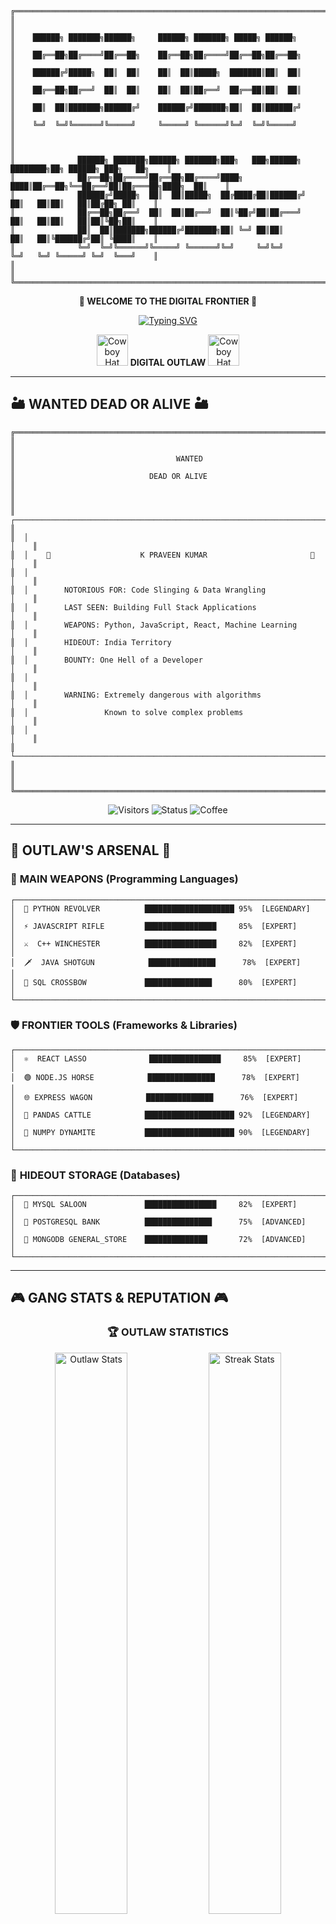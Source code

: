```
╔══════════════════════════════════════════════════════════════════════════════════════════╗
║                                                                                          ║
║    ██████╗ ███████╗██████╗     ██████╗ ███████╗ █████╗ ██████╗                         ║
║    ██╔══██╗██╔════╝██╔══██╗    ██╔══██╗██╔════╝██╔══██╗██╔══██╗                        ║
║    ██████╔╝█████╗  ██║  ██║    ██║  ██║█████╗  ███████║██║  ██║                        ║
║    ██╔══██╗██╔══╝  ██║  ██║    ██║  ██║██╔══╝  ██╔══██║██║  ██║                        ║
║    ██║  ██║███████╗██████╔╝    ██████╔╝███████╗██║  ██║██████╔╝                        ║
║    ╚═╝  ╚═╝╚══════╝╚═════╝     ╚═════╝ ╚══════╝╚═╝  ╚═╝╚═════╝                         ║
║                                                                                          ║
║              ██████╗ ███████╗██████╗ ███████╗███╗   ███╗██████╗ ████████╗██╗ ██████╗ ███╗   ██╗    ║
║              ██╔══██╗██╔════╝██╔══██╗██╔════╝████╗ ████║██╔══██╗╚══██╔══╝██║██╔═══██╗████╗  ██║    ║
║              ██████╔╝█████╗  ██║  ██║█████╗  ██╔████╔██║██████╔╝   ██║   ██║██║   ██║██╔██╗ ██║    ║
║              ██╔══██╗██╔══╝  ██║  ██║██╔══╝  ██║╚██╔╝██║██╔═══╝    ██║   ██║██║   ██║██║╚██╗██║    ║
║              ██║  ██║███████╗██████╔╝███████╗██║ ╚═╝ ██║██║        ██║   ██║╚██████╔╝██║ ╚████║    ║
║              ╚═╝  ╚═╝╚══════╝╚═════╝ ╚══════╝╚═╝     ╚═╝╚═╝        ╚═╝   ╚═╝ ╚═════╝ ╚═╝  ╚═══╝    ║
║                                                                                          ║
╚══════════════════════════════════════════════════════════════════════════════════════════╝
```

<div align="center">

**🤠 WELCOME TO THE DIGITAL FRONTIER 🤠**

[![Typing SVG](https://readme-typing-svg.herokuapp.com?font=Courier+New&weight=700&size=22&duration=4000&pause=1500&color=D2691E&center=true&vCenter=true&multiline=true&width=800&height=100&lines=Howdy%2C+Partner!+I'm+K+Praveen+Kumar;Code+Slinger+%7C+Data+Wrangler+%7C+Bug+Hunter;Riding+the+Digital+Frontier...;There's+Always+Another+Algorithm+to+Tame)](https://git.io/typing-svg)

<img src="https://user-images.githubusercontent.com/74038190/213844263-a8897a51-32f4-4b3b-b5c2-e1528b89f6f3.png" width="50px" alt="Cowboy Hat"/> **DIGITAL OUTLAW** <img src="https://user-images.githubusercontent.com/74038190/213844263-a8897a51-32f4-4b3b-b5c2-e1528b89f6f3.png" width="50px" alt="Cowboy Hat"/>

</div>

---

## 🏜️ **WANTED DEAD OR ALIVE** 🏜️

```
╔═══════════════════════════════════════════════════════════════════════════════════╗
║                                                                                   ║
║                                    WANTED                                         ║
║                              DEAD OR ALIVE                                       ║
║                                                                                   ║
║  ┌─────────────────────────────────────────────────────────────────────────┐    ║
║  │                                                                         │    ║
║  │    🤠                    K PRAVEEN KUMAR                       🤠       │    ║
║  │                                                                         │    ║
║  │        NOTORIOUS FOR: Code Slinging & Data Wrangling                    │    ║
║  │        LAST SEEN: Building Full Stack Applications                      │    ║
║  │        WEAPONS: Python, JavaScript, React, Machine Learning             │    ║
║  │        HIDEOUT: India Territory                                         │    ║
║  │        BOUNTY: One Hell of a Developer                                  │    ║
║  │                                                                         │    ║
║  │        WARNING: Extremely dangerous with algorithms                     │    ║
║  │                 Known to solve complex problems                         │    ║
║  │                                                                         │    ║
║  └─────────────────────────────────────────────────────────────────────────┘    ║
║                                                                                   ║
╚═══════════════════════════════════════════════════════════════════════════════════╝
```

<div align="center">

![Visitors](https://komarev.com/ghpvc/?username=your-username&style=flat-square&color=8B4513&label=BOUNTY+HUNTERS+TRACKING)
![Status](https://img.shields.io/badge/STATUS-CODING_ON_THE_RANGE-228B22?style=flat-square&logo=campfire)
![Coffee](https://img.shields.io/badge/FUEL-COFFEE_%26_WHISKEY-8B4513?style=flat-square&logo=coffee)

</div>

---

## 🎯 **OUTLAW'S ARSENAL** 🎯

### 🔫 **MAIN WEAPONS** (Programming Languages)
```
┌─────────────────────────────────────────────────────────────────────────────┐
│  🐍 PYTHON REVOLVER          ████████████████████ 95%  [LEGENDARY]         │
│  ⚡ JAVASCRIPT RIFLE         ████████████████     85%  [EXPERT]           │
│  ⚔️  C++ WINCHESTER          ████████████████     82%  [EXPERT]           │
│  🗡️  JAVA SHOTGUN            ███████████████      78%  [EXPERT]           │
│  🏹 SQL CROSSBOW             ███████████████      80%  [EXPERT]           │
└─────────────────────────────────────────────────────────────────────────────┘
```

### 🛡️ **FRONTIER TOOLS** (Frameworks & Libraries)
```
┌─────────────────────────────────────────────────────────────────────────────┐
│  ⚛️  REACT LASSO              ████████████████     85%  [EXPERT]           │
│  🟢 NODE.JS HORSE            ███████████████      78%  [EXPERT]           │
│  🌐 EXPRESS WAGON            ███████████████      76%  [EXPERT]           │
│  🐼 PANDAS CATTLE            ████████████████████ 92%  [LEGENDARY]        │
│  🔢 NUMPY DYNAMITE           ████████████████████ 90%  [LEGENDARY]        │
└─────────────────────────────────────────────────────────────────────────────┘
```

### 🏰 **HIDEOUT STORAGE** (Databases)
```
┌─────────────────────────────────────────────────────────────────────────────┐
│  🐬 MYSQL SALOON             ████████████████     82%  [EXPERT]           │
│  🐘 POSTGRESQL BANK          ███████████████      75%  [ADVANCED]         │
│  🍃 MONGODB GENERAL_STORE    ██████████████       72%  [ADVANCED]         │
└─────────────────────────────────────────────────────────────────────────────┘
```

---

## 🎮 **GANG STATS & REPUTATION** 🎮

<div align="center">

### 🏆 **OUTLAW STATISTICS**

<img width="48%" src="https://github-readme-stats.vercel.app/api?username=your-username&show_icons=true&theme=gruvbox&hide_border=true&bg_color=2F1B14&title_color=D2691E&text_color=F5DEB3&icon_color=8B4513" alt="Outlaw Stats"/>

<img width="48%" src="https://github-readme-streak-stats.herokuapp.com/?user=your-username&theme=gruvbox&hide_border=true&background=2F1B14&stroke=D2691E&ring=8B4513&fire=FF4500" alt="Streak Stats"/>

### 🎯 **MOST WANTED SKILLS**

<img width="60%" src="https://github-readme-stats.vercel.app/api/top-langs/?username=your-username&layout=compact&theme=gruvbox&hide_border=true&bg_color=2F1B14&title_color=D2691E&text_color=F5DEB3" alt="Top Languages"/>

</div>

---

## 🏕️ **CURRENT BOUNTIES** (Active Projects)

```
════════════════════════════════════════════════════════════════════════════════
                            📜 BOUNTY BOARD 📜
════════════════════════════════════════════════════════════════════════════════

🎯 HIGH PRIORITY BOUNTIES:
────────────────────────────────────────────────────────────────────────────────
[$$$] AI Data Rustling Operation           Status: [████████░░] 80% Complete
      Gang: Python Bandits, TensorFlow Tribe
      Last Seen: Training machine learning models in the digital desert
      
[$$$] Full Stack Cattle Drive              Status: [██████░░░░] 60% Complete  
      Gang: React Rangers, Node.js Nomads
      Last Seen: Building scalable web applications across the frontier
      
[$$$] Big Data Gold Rush                   Status: [███████░░░] 70% Complete
      Gang: Apache Spark Outlaws, Pandas Posse  
      Last Seen: Mining insights from massive datasets
      
[$] Portfolio Saloon Construction         Status: [██████████] 100% Complete
    Gang: Frontend Gunslingers
    Last Seen: Showcasing skills in the digital town square

════════════════════════════════════════════════════════════════════════════════
```

---

## 🏆 **ACHIEVEMENTS UNLOCKED** 🏆

<div align="center">

```
╔═══════════════════════════════════════════════════════════════════════════════╗
║                           🏅 LEGENDARY ACHIEVEMENTS 🏅                        ║
║═══════════════════════════════════════════════════════════════════════════════║
║                                                                               ║
║  🤠 CODE SLINGER           ████████████████████ Mastered                     ║
║  🎯 BUG HUNTER             ████████████████████ Legendary                    ║
║  🏇 ALGORITHM WRANGLER     ███████████████████░ Expert                       ║
║  🔫 FULL STACK GUNSLINGER ████████████████████ Mastered                     ║
║  📊 DATA SHERIFF           ████████████████████ Legendary                    ║
║  🎲 PROBLEM SOLVER         ███████████████████░ Expert                       ║
║  ☕ COFFEE CONNOISSEUR     ████████████████████ Maxed Out                    ║
║                                                                               ║
╚═══════════════════════════════════════════════════════════════════════════════╝
```

<img src="https://github-profile-trophy.vercel.app/?username=your-username&theme=gruvbox&no-frame=true&no-bg=true&margin-w=4&column=7" alt="Trophy Case"/>

</div>

---

## 🗺️ **TERRITORY MAP** (Contribution Activity)

<div align="center">

```
                        🏜️ THE DIGITAL FRONTIER 🏜️
    
    N ↑
      │   🌵                🏔️             🌵        🏕️
   W ─┼─ E      🐎     🌵      🌄    🌵           🔥
      │            🌵              🏔️                🌵
    S ↓    🤠                 🏜️              🌵
    
    Legend: 🌵 Code Commits  🏔️ Major Projects  🔥 Hot Streaks  🐎 Daily Rides
```

![Activity Graph](https://github-readme-activity-graph.vercel.app/graph?username=your-username&bg_color=2F1B14&color=D2691E&line=8B4513&point=FF4500&area=true&hide_border=true)

</div>

---

## 📰 **DAILY FRONTIER GAZETTE** 📰

```
╔══════════════════════════════════════════════════════════════════════════════╗
║                          THE DIGITAL FRONTIER TIMES                         ║
║                              Est. 2025                                      ║
║══════════════════════════════════════════════════════════════════════════════║
║                                                                              ║
║  🤠 LOCAL OUTLAW TAMES ANOTHER ALGORITHM                                     ║
║     Praveen Kumar strikes again with innovative solutions                    ║
║                                                                              ║
║  💰 GOLD RUSH: New Data Mining Operation Discovered                         ║
║     Machine Learning techniques yield impressive results                     ║
║                                                                              ║
║  🏆 SHERIFF'S NOTICE: Clean Code Bounty Claimed                            ║
║     Best practices implemented across the territory                          ║
║                                                                              ║
║  📈 STOCK REPORT: Coding Skills Continue to Rise                           ║
║     Full stack expertise reaches all-time high                              ║
║                                                                              ║
║  🎯 WANTED: Collaboration Partners for Next Big Heist                      ║
║     Seeking fellow code slingers for exciting projects                      ║
║                                                                              ║
╚══════════════════════════════════════════════════════════════════════════════╝
```

---

## 🏪 **SALOON CONNECTIONS** (Social Links)

<div align="center">

```
╔═══════════════════════════════════════════════════════════════╗
║                    🍺 THE CODE SLINGER SALOON 🍺              ║
║═══════════════════════════════════════════════════════════════║
║                                                               ║
║  Welcome to the friendliest saloon in the digital west!      ║
║  Pull up a chair and let's talk code over some whiskey       ║
║                                                               ║
║  🥃 What'll it be, partner?                                   ║
║                                                               ║
║  [1] 🤝 LinkedIn Telegraph    - Professional Business        ║
║  [2] 🐦 Twitter Express       - Daily Code Thoughts          ║
║  [3] 📧 Pony Express Mail     - Direct Messages              ║
║  [4] 🌐 Portfolio Homestead   - Showcase Territory           ║
║                                                               ║
╚═══════════════════════════════════════════════════════════════╝
```

<table>
<tr>
<td align="center" width="25%">

**🤝 LINKEDIN**<br>
*Professional Network*
<br><br>
[![LinkedIn](https://img.shields.io/badge/CONNECT-8B4513?style=for-the-badge&logo=linkedin&logoColor=F5DEB3)](https://www.linkedin.com/in/k-praveen-kumar-6223aa280)

</td>
<td align="center" width="25%">

**🐦 TWITTER**<br>
*Daily Thoughts*
<br><br>
[![Twitter](https://img.shields.io/badge/FOLLOW-1E90FF?style=for-the-badge&logo=twitter&logoColor=F5DEB3)](https://x.com/Praveenk_23)

</td>
<td align="center" width="25%">

**📧 EMAIL**<br>
*Direct Line*
<br><br>
[![Email](https://img.shields.io/badge/MESSAGE-DC143C?style=for-the-badge&logo=gmail&logoColor=F5DEB3)](mailto:your-email@example.com)

</td>
<td align="center" width="25%">

**🌐 PORTFOLIO**<br>
*Territory Showcase*
<br><br>
[![Portfolio](https://img.shields.io/badge/VISIT-228B22?style=for-the-badge&logo=google-chrome&logoColor=F5DEB3)](https://your-portfolio.com)

</td>
</tr>
</table>

</div>

---

## 🎭 **CAMP FIRE STORIES** (Fun Facts)

<div align="center">

```
              🔥
            🔥🔥🔥
          🔥🔥🔥🔥🔥
           🪵🪵🪵
        
    Gather 'round the campfire, partner...
    
    🤠 "I reckon I can turn coffee into code faster than a quick-draw"
    
    🎯 "Been riding the digital range since the dawn of algorithms"
    
    🏇 "My horse might be slow, but my code compiles lightning fast"
    
    📚 "Always learning new tricks - you can't teach an old dog new 
        tricks, but you sure can teach this cowboy new languages!"
    
    🎮 "Gaming isn't just a hobby, it's research for better UX!"
```

</div>

---

## 📊 **SHERIFF'S WEEKLY REPORT**

<!--START_SECTION:waka-->
```
Last 7 Days on the Digital Frontier:
────────────────────────────────────────────────────────────────
Python       8 hrs 42 mins   ████████████▓░░░░   50.23 %  🐍
JavaScript   3 hrs 15 mins   ████▓░░░░░░░░░░░░   18.79 %  ⚡
React        2 hrs 30 mins   ███▓░░░░░░░░░░░░░   14.45 %  ⚛️
SQL          1 hr 25 mins    ██░░░░░░░░░░░░░░░   08.22 %  🗃️
Other        1 hr 23 mins    ██░░░░░░░░░░░░░░░   08.31 %  🔧
```
<!--END_SECTION:waka-->

---

<div align="center">

```
╔═══════════════════════════════════════════════════════════════════════════════╗
║                                                                               ║
║  🌅                    SUNSET ON THE DIGITAL RANGE                    🌅     ║
║                                                                               ║
║           🤠  "There's always another algorithm to wrangle"  🤠              ║
║                                                                               ║
║              Thanks for visiting my corner of the frontier!                   ║
║                 Don't be a stranger now, you hear?                           ║
║                                                                               ║
║  🏇                  Happy Trails, Partner!                     🏇          ║
║                                                                               ║
╚═══════════════════════════════════════════════════════════════════════════════╝
```

<img src="https://user-images.githubusercontent.com/74038190/212284158-e840e285-664b-44d7-b79b-e264b5e54825.gif" width="400" alt="Cowboy Goodbye"/>

**🎯 "Code Hard, Debug Harder, Deploy Like a Legend" 🎯**

*~ K Praveen Kumar, Digital Frontier Code Slinger ~*

<sub>🌵 Made with ❤️ and plenty of ☕ around the campfire 🔥</sub>

**⭐ Don't forget to star my repositories if you found 'em useful, partner! ⭐**

</div>

